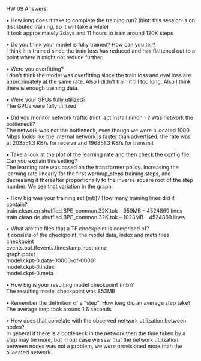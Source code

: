HW 09 Answers

•	How long does it take to complete the training run? (hint: this session is on distributed training, so it will take a while) \
  It took approximately 2days and  11 hours to train around 120K steps

•	Do you think your model is fully trained? How can you tell? \
  I think it is trained since the train loss has reduced and has flattened out to a point where it might not reduce further.

•	Were you overfitting? \
  I don't think the model was overfitting since the train loss and eval loss are approximately at the same rate. Also I didn't train it   till too long. Also I think there is enough training data.

•	Were your GPUs fully utilized? \
  The GPUs were fully utilized

•	Did you monitor network traffic (hint: apt install nmon ) ? Was network the bottleneck? \
  The network was not the bottleneck, even though we were allocated  1000 Mbps looks like the internal network is faster than advertised, the rate was at 203551.3 KB/s for receive and 196851.3 KB/s for transmit
  
•	Take a look at the plot of the learning rate and then check the config file. Can you explain this setting? \
  The learning rate was based on the transformer policy. Increasing the learning rate linearly for the first warmup_steps training steps,
  and decreasing it thereafter proportionally to the inverse square root of the step number. We see that variation in the graph

•	How big was your training set (mb)? How many training lines did it contain? \
  train.clean.en.shuffled.BPE_common.32K.tok – 959MB – 4524869 lines \
  train.clean.de.shuffled.BPE_common.32K.tok – 1023MB – 4524869 lines

•	What are the files that a TF checkpoint is comprised of? \
  It consists of the checkpoint, the model data, index and meta files \
  checkpoint \
  events.out.tfevents.timestamp.hostname \
  graph.pbtxt \
  model.ckpt-0.data-00000-of-00001 \
  model.ckpt-0.index \
  model.ckpt-0.meta

•	How big is your resulting model checkpoint (mb)?  \
  The resulting model checkpoint was 853MB

•	Remember the definition of a "step". How long did an average step take? \
  The average step took around 1.6 seconds

•	How does that correlate with the observed network utilization between nodes? \
  In general if there is a bottleneck in the network then the time taken by a step may be more, but in our case we saw that    the network utilization between nodes was not a problem, we were provisioned more than the allocated network. 
